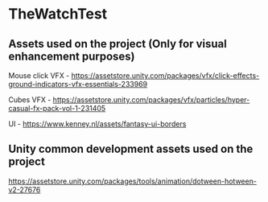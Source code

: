 # TheWatchTest

## Assets used on the project (Only for visual enhancement purposes)

Mouse click VFX - https://assetstore.unity.com/packages/vfx/click-effects-ground-indicators-vfx-essentials-233969

Cubes VFX - https://assetstore.unity.com/packages/vfx/particles/hyper-casual-fx-pack-vol-1-231405

UI - https://www.kenney.nl/assets/fantasy-ui-borders

## Unity common development assets used on the project

https://assetstore.unity.com/packages/tools/animation/dotween-hotween-v2-27676
